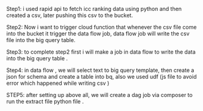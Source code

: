 






Step1:  i used rapid api to fetch icc ranking data using python and then created a csv, later pushing  this csv to the bucket. 


Step2:  Now i want to trigger cloud function that whenever the csv file come into the bucket it trigger the data flow job, data flow job will write the csv file into the big query table.


Step3: to complete step2 first i  will make a job in data flow to write the data into the big query table . 



Step4: in data flow , we will select text to big query template, then create a json for schema and create a table into bq, also   we used udf (js file to avoid error  which happened while writing csv )


STEP5: after setting up above all, we will create a dag job via composer to run the extract file python file .

